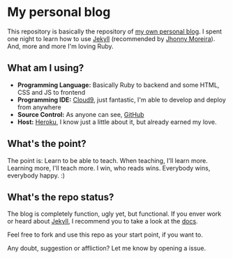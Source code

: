 # My personal blog

This repository is basically the repository of [my own personal blog](http://ricardovsilva.herokkuapp.com).
I spent one night to learn how to use [Jekyll](http://jekylrb.com) (recommended by [Jhonny Moreira](https://github.com/jhonnymoreira)). And, more and more I'm loving Ruby.

## What am I using?

- **Programming Language:** Basically Ruby to backend and some HTML, CSS and JS to frontend
- **Programming IDE:** [Cloud9](https://c9.io/), just fantastic, I'm able to develop and deploy from anywhere
- **Source Control:** As anyone can see, [GitHub](https://www.github.com/)
- **Host:** [Heroku](https://www.heroku.com/), I know just a little about it, but already earned my love.

## What's the point?

The point is: Learn to be able to teach. When teaching, I'll learn more. Learning more, I'll teach more. I win, who reads wins. Everybody wins, everybody happy. :)

## What's the repo status?

The blog is completely function, ugly yet, but functional. If you enver work or heard about [Jekyll](http://jekylrb.com), I recommend you to take a look at the [docs](jekyllrb.com/docs).

Feel free to fork and use this repo as your start point, if you want to.

Any doubt, suggestion or affliction? Let me know by opening a issue.
